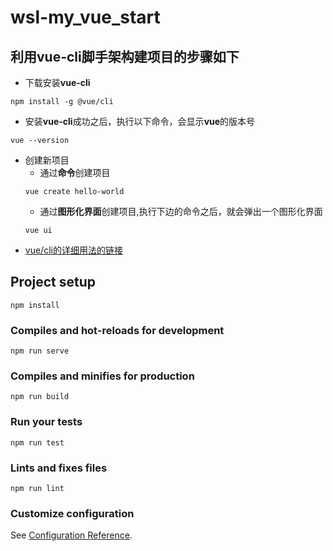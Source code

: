 # wsl-my_vue_start

## 利用vue-cli脚手架构建项目的步骤如下
- 下载安装**vue-cli**
```shell
npm install -g @vue/cli
```
- 安装**vue-cli**成功之后，执行以下命令，会显示**vue**的版本号
```shell
vue --version
```
- 创建新项目
    - 通过**命令**创建项目
    ```shell
    vue create hello-world
    ```
    - 通过**图形化界面**创建项目,执行下边的命令之后，就会弹出一个图形化界面
    ```shell
    vue ui
    ```
- [vue/cli的详细用法的链接](https://cli.vuejs.org/zh/guide/)

## Project setup
```
npm install
```

### Compiles and hot-reloads for development
```
npm run serve
```

### Compiles and minifies for production
```
npm run build
```

### Run your tests
```
npm run test
```

### Lints and fixes files
```
npm run lint
```

### Customize configuration
See [Configuration Reference](https://cli.vuejs.org/config/).
